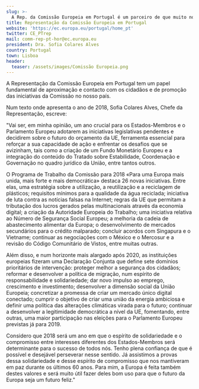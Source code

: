 ```yaml
---
slug: >-
  A Rep. da Comissão Europeia em Portugal é um parceiro de que muito nos orgulhamos!
title: Representação da Comissão Europeia em Portugal
website: 'https://ec.europa.eu/portugal/home_pt'
twitter: CE_PTrep
mail: comm-rep-pt-hor@ec.europa.eu
president: Dra. Sofia Colares Alves
country: Portugal
town: Lisboa
header:
  teaser: /assets/images/Comissão Europeia.png
---
```

A Representação da Comissão Europeia em Portugal tem um papel fundamental de aproximação e contacto com os cidadãos e de promoção das iniciativas da Comissão no nosso país.

Num texto onde apresenta o ano de 2018, Sofia Colares Alves, Chefe da Representação, escreve:

"Vai ser, em minha opinião, um ano crucial para os Estados-Membros e o Parlamento Europeu adotarem as iniciativas legislativas pendentes e decidirem sobre o futuro do orçamento da UE, ferramenta essencial para reforçar a sua capacidade de ação e enfrentar os desafios que se avizinham, tais como a criação de um Fundo Monetário Europeu e a integração do conteúdo do Tratado sobre Estabilidade, Coordenação e Governação no quadro jurídico da União, entre tantos outros.



O Programa de Trabalho da Comissão para 2018 «Para uma Europa mais unida, mais forte e mais democrática» destaca 26 novas iniciativas. Entre elas, uma estratégia sobre a utilização, a reutilização e a reciclagem de plásticos; requisitos mínimos para a qualidade da água reciclada; iniciativa de luta contra as notícias falsas na Internet; regras da UE que permitam a tributação dos lucros gerados pelas multinacionais através da economia digital; a criação da Autoridade Europeia do Trabalho; uma iniciativa relativa ao Número de Segurança Social Europeu; a melhoria da cadeia de abastecimento alimentar da Europa; o desenvolvimento de mercados secundários para o crédito malparado; concluir acordos com Singapura e o Vietname; continuar as negociações com o México e o Mercosur e a revisão do Código Comunitário de Vistos, entre muitas outras.

Além disso, e num horizonte mais alargado após 2020, as instituições europeias fizeram uma Declaração Conjunta que define sete domínios prioritários de intervenção: proteger melhor a segurança dos cidadãos; reformar e desenvolver a política de migração, num espírito de responsabilidade e solidariedade; dar novo impulso ao emprego, crescimento e investimento; desenvolver a dimensão social da União Europeia; concretizar a promessa de criar um mercado único digital conectado; cumprir o objetivo de criar uma união da energia ambiciosa e definir uma política das alterações climáticas virada para o futuro; continuar a desenvolver a legitimidade democrática a nível da UE, fomentando, entre outras, uma maior participação nas eleições para o Parlamento Europeu previstas já para 2019.

Considero que 2018 será um ano em que o espírito de solidariedade e o compromisso entre interesses diferentes dos Estados-Membros será determinante para o sucesso de todos nós. Tenho plena confiança de que é possível e desejável perseverar nesse sentido. Já assistimos a provas dessa solidariedade e desse espírito de compromisso que nos mantiveram em paz durante os últimos 60 anos. Para mim, a Europa é feita também destes valores e será muito útil fazer deles bom uso para que o futuro da Europa seja um futuro feliz."
